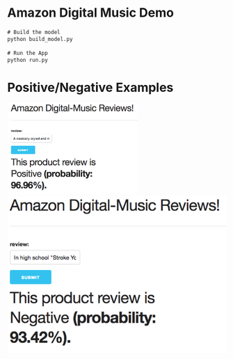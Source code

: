 # Amazon Digital Music Demo

```
# Build the model 
python build_model.py

# Run the App
python run.py
```

# Positive/Negative Examples

<img src="/test/app/static/images/pos.png?" width = 300px>

<img src="/test/app/static/images/neg.png?raw=true">


